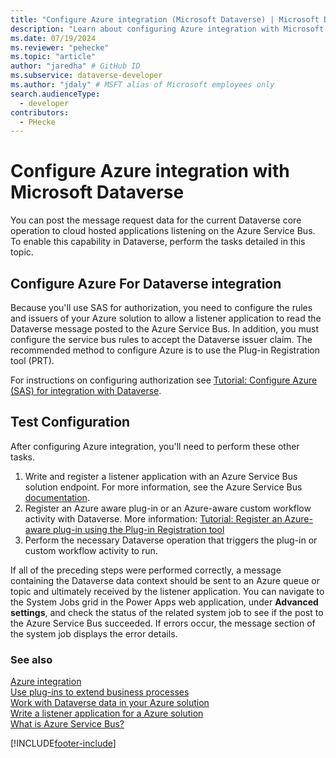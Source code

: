 ```yaml
---
title: "Configure Azure integration (Microsoft Dataverse) | Microsoft Docs" # Intent and product brand in a unique string of 43-59 chars including spaces
description: "Learn about configuring Azure integration with Microsoft Dataverse." # 115-145 characters including spaces. This abstract displays in the search result.
ms.date: 07/19/2024
ms.reviewer: "pehecke"
ms.topic: "article"
author: "jaredha" # GitHub ID
ms.subservice: dataverse-developer
ms.author: "jdaly" # MSFT alias of Microsoft employees only
search.audienceType: 
  - developer
contributors:
  - PHecke
---
```

# Configure Azure integration with Microsoft Dataverse

You can post the message request data for the current Dataverse core operation to cloud hosted applications listening on the Azure Service Bus. To enable this capability in Dataverse, perform the tasks detailed in this topic.

## Configure Azure For Dataverse integration

Because you'll use SAS for authorization, you need to configure the rules and issuers of your Azure solution to allow a listener application to read the Dataverse message posted to the Azure Service Bus. In addition, you must configure the service bus rules to accept the Dataverse issuer claim. The recommended method to configure Azure is to use the Plug-in Registration tool (PRT).

For instructions on configuring authorization see [Tutorial: Configure Azure (SAS) for integration with Dataverse](walkthrough-configure-azure-sas-integration.md).

## Test Configuration

After configuring Azure integration, you'll need to perform these other tasks.

1. Write and register a listener application with an Azure Service Bus solution endpoint. For more information, see the Azure Service Bus [documentation](/azure/service-bus-messaging/service-bus-messaging-overview).
1. Register an Azure aware plug-in or an Azure-aware custom workflow activity with Dataverse. More information: [Tutorial: Register an Azure-aware plug-in using the Plug-in Registration tool](walkthrough-register-azure-aware-plug-in-using-plug-in-registration-tool.md)
1. Perform the necessary Dataverse operation that triggers the plug-in or custom workflow activity to run.

If all of the preceding steps were performed correctly, a message containing the Dataverse data context should be sent to an Azure queue or topic and ultimately received by the listener application. You can navigate to the System Jobs grid in the Power Apps web application, under **Advanced settings**, and check the status of the related system job to see if the post to the Azure Service Bus succeeded. If errors occur, the message section of the system job displays the error details.

### See also

[Azure integration](azure-integration.md)<br />
[Use plug-ins to extend business processes](plug-ins.md)<br />
[Work with Dataverse data in your Azure solution](work-data-azure-solution.md)<br />
[Write a listener application for a Azure solution](write-listener-application-azure-solution.md)<br />
[What is Azure Service Bus?](/azure/service-bus-messaging/service-bus-messaging-overview)

[!INCLUDE[footer-include](../../includes/footer-banner.md)]

